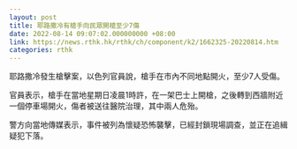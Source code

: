 ```yaml
---
layout: post
title: 耶路撒冷有槍手向民眾開槍至少7傷
date: 2022-08-14 09:07:02.000000000 +08:00
link: https://news.rthk.hk/rthk/ch/component/k2/1662325-20220814.htm
categories: rthk
---
```


耶路撒冷發生槍擊案，以色列官員說，槍手在市內不同地點開火，至少7人受傷。

官員表示，槍手在當地星期日凌晨1時許，在一架巴士上開槍，之後轉到西牆附近一個停車場開火，傷者被送往醫院治理，其中兩人危殆。

警方向當地傳媒表示，事件被列為懷疑恐怖襲擊，已經封鎖現場調查，並正在追緝疑犯下落。
